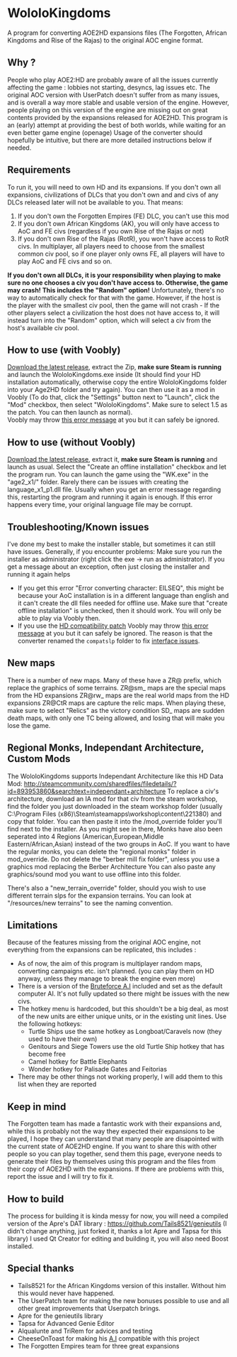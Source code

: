 # WololoKingdoms
A program for converting AOE2HD expansions files (The Forgotten, African Kingdoms and Rise of the Rajas) to the original AOC engine format.

## Why ?
People who play AOE2:HD are probably aware of all the issues currently affecting the game : lobbies not starting, desyncs, lag issues etc.
The original AOC version with UserPatch doesn't suffer from as many issues, and is overall a way more stable and usable version of the engine.
However, people playing on this version of the engine are missing out on great contents provided by the expansions released for AOE2HD.
This program is an (early) attempt at providing the best of both worlds, while waiting for an even better game engine (openage)
Usage of the converter should hopefully be intuitive, but there are more detailed instructions below if needed.

## Requirements

To run it, you will need to own HD and its expansions. If you don't own all expansions, civilizations of DLCs that you don't own and and civs of any DLCs released later will not be available to you. That means:
1. If you don't own the Forgotten Empires (FE) DLC, you can't use this mod
2. If you don't own African Kingdoms (AK), you will only have access to AoC and FE civs (regardless if you own Rise of the Rajas or not)
3. If you don't own Rise of the Rajas (RotR), you won't have access to RotR civs.
In multiplayer, all players need to choose from the smallest common civ pool, so if one player only owns FE, all players will have to play AoC and FE civs and so on.

**If you don't own all DLCs, it is your responsibility when playing to make sure no one chooses a civ you don't have access to. Otherwise, the game may crash! This includes the "Random" option!** 
Unfortunately, there's no way to automatically check for that with the game. However, if the host is the player with the smallest civ pool, then the game will not crash - If the other players select
a civilization the host does not have access to, it will instead turn into the "Random" option, which will select a civ from the host's available civ pool.

## How to use (with Voobly)
[Download the latest release](https://github.com/Jineapple/WololoKingdoms/releases), extract the Zip, **make sure Steam is running** and launch the WololoKingdoms.exe inside (It should find your HD installation automatically, otherwise copy the entire WololoKingdoms folder into your Age2HD folder and try again).
You can then use it as a mod in Voobly (To do that, click the "Settings" button next to "Launch", click the "Mod" checkbox, then select "WololoKingdoms". Make sure to select 1.5 as the patch. You can then launch as normal).  
Voobly may throw [this error message](https://i.imgur.com/zCj3NcM.png) at you but it can safely be ignored.

## How to use (without Voobly)
[Download the latest release](https://github.com/Jineapple/WololoKingdoms/releases), extract it, **make sure Steam is running** and launch as usual.
Select the "Create an offline installation" checkbox and let the program run.
You can launch the game using the "WK.exe" in the "age2_x1/" folder.
Rarely there can be issues with creating the language_x1_p1.dll file. Usually when you get an error message regarding this, restarting the program and running it again is enough.
If this error happens every time, your original language file may be corrupt.

## Troubleshooting/Known issues

I've done my best to make the installer stable, but sometimes it can still have issues.
Generally, if you encounter problems: Make sure you run the installer as administrator (right click the exe -> run as administrator). If you get a message about an exception, often just closing the installer and running it again helps
- If you get this error "Error converting character: EILSEQ", this might be because your AoC installation is in a different language than english and it can't create the dll files needed for offline use. Make sure that "create offline installation" is unchecked, then it should work. You will only be able to play via Voobly then.
- If you use the [HD compatibility patch](http://aoccs.net/) Voobly may throw [this error message](https://i.imgur.com/zCj3NcM.png) at you but it can safely be ignored. The reason is that the converter renamed the `compatslp` folder to fix [interface issues](https://imgur.com/a/xouXF).

## New maps

There is a number of new maps. Many of these have a ZR@ prefix, which replace the graphics of some terrains.
ZR@sm_ maps are the special maps from the HD expansions
ZR@rw_ maps are the real world maps from the HD expansions
ZR@CtR maps are capture the relic maps. When playing these, make sure to select "Relics" as the victory condition
SD_ maps are sudden death maps, with only one TC being allowed, and losing that will make you lose the game.

## Regional Monks, Independant Architecture, Custom Mods

The WololoKingdoms supports Independant Architecture like this HD Data Mod: http://steamcommunity.com/sharedfiles/filedetails/?id=893953860&searchtext=independant+architecture
To replace a civ's architecture, download an IA mod for that civ from the steam workshop, find the folder you just downloaded in the steam workshop folder (usually C:\Program Files (x86)\Steam\steamapps\workshop\content\221380) and copy that folder.
You can then paste it into the /mod_override folder you'll find next to the installer.
As you might see in there, Monks have also been seperated into 4 Regions (American,European,Middle Eastern/African,Asian) instead of the two groups in AoC. If you want to have the regular monks, you can delete the "regional monks" folder in mod_override.
Do not delete the "berber mill fix folder", unless you use a graphics mod replacing the Berber Architecture
You can also paste any graphics/sound mod you want to use offline into this folder.

There's also a "new_terrain_override" folder, should you wish to use different terrain slps for the expansion terrains. You can look at "/resources/new terrains" to see the naming convention.

## Limitations
Because of the features missing from the original AOC engine, not everything from the expansions can be replicated, this includes :
- As of now, the aim of this program is multiplayer random maps, converting campaigns etc. isn't planned. (you can play them on HD anyway, unless they manage to break the engine even more)
- There is a version of the [Bruteforce A.I](http://aok.heavengames.com/blacksmith/showfile.php?fileid=12236&f=&st=10&ci=) included and set as the default computer AI. It's not fully updated so there might be issues with the new civs.
- The hotkey menu is hardcoded, but this shouldn't be a big deal, as most of the new units are either unique units, or in the existing unit lines. Use the following hotkeys:
	- Turtle Ships use the same hotkey as Longboat/Caravels now (they used to have their own)
	- Genitours and Siege Towers use the old Turtle Ship hotkey that has become free
	- Camel hotkey for Battle Elephants
	- Wonder hotkey for Palisade Gates and Feitorias
- There may be other things not working properly, I will add them to this list when they are reported

## Keep in mind
The Forgotten team has made a fantastic work with their expansions and, while this is probably not the way they expected their expansions to be played, I hope they can understand that many people are disapointed with the current state of AOE2HD engine.
If you want to share this with other people so you can play together, send them this page, everyone needs to generate their files by themselves using this program and the files from their copy of AOE2HD with the expansions. If there are problems with this, report the issue and I will try to fix it.

## How to build
The process for building it is kinda messy for now, you will need a compiled version of the Apre's DAT library :
https://github.com/Tails8521/genieutils (I didn't change anything, just forked it, thanks a lot Apre and Tapsa for this library)
I used Qt Creator for editing and building it, you will also need Boost installed.

## Special thanks
- Tails8521 for the African Kingdoms version of this installer. Without him this would never have happened.
- The UserPatch team for making the new bonuses possible to use and all other great improvements that Userpatch brings.
- Apre for the genieutils library
- Tapsa for Advanced Genie Editor
- Alqualunte and TriRem for advices and testing
- CheeseOnToast for making his [A.I](http://aok.heavengames.com/blacksmith/showfile.php?fileid=12236&f=&st=10&ci=) compatible with this project
- The Forgotten Empires team for three great expansions
